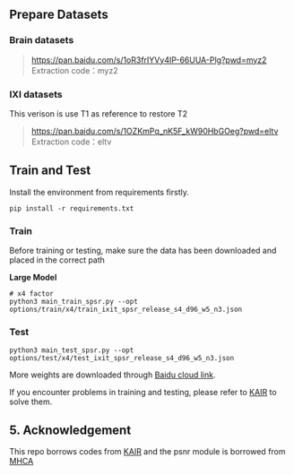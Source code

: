 ## Prepare Datasets

### Brain datasets

> https://pan.baidu.com/s/1oR3frIYVy4IP-66UUA-Plg?pwd=myz2 
> Extraction code：myz2

### IXI datasets

This verison is use T1 as reference to restore T2
> https://pan.baidu.com/s/1OZKmPq_nK5F_kW90HbGOeg?pwd=eltv 
> Extraction code：eltv 

## Train and Test

Install the environment from requirements firstly.
```shell
pip install -r requirements.txt
```

### Train

Before training or testing, make sure the data has been downloaded and placed in the correct path

**Large Model**

``` python3
# x4 factor
python3 main_train_spsr.py --opt options/train/x4/train_ixit_spsr_release_s4_d96_w5_n3.json
```

### Test

``` python3
python3 main_test_spsr.py --opt options/test/x4/test_ixit_spsr_release_s4_d96_w5_n3.json
```

More weights are downloaded through [Baidu cloud link]().

If you encounter problems in training and testing, please refer to [KAIR](https://github.com/cszn/KAIR) to solve them.

## 5. Acknowledgement

This repo borrows codes from [KAIR](https://github.com/cszn/KAIR) and the psnr module is borrowed from [MHCA](https://github.com/lilygeorgescu/MHCA)
